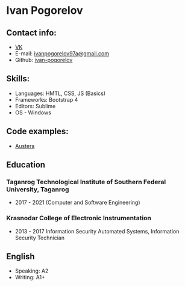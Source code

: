 # Ivan Pogorelov

## Contact info:

- [VK](https://vk.com/dlaundead)
- E-mail: ivanpogorelov97a@gmail.com
- Github: [ivan-pogorelov](https://github.com/ivan-pogorelov)

## Skills:

- Languages: HMTL, CSS, JS (Basics)
- Frameworks: Bootstrap 4
- Editors: Sublime
- OS - Windows

## Code examples:

- [Austera](https://github.com/dlAundead/Austera)

## Education

### Taganrog Technological Institute of Southern Federal University, Taganrog
- 2017 - 2021 (Computer and Software Engineering)

### Krasnodar College of Electronic Instrumentation
- 2013 - 2017 Information Security Automated Systems, Information Security Technician

## English
- Speaking: A2
- Writing: A1+